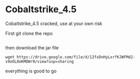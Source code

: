 # Cobaltstrike_4.5
Cobaltstrike_4.5 cracked, use at your own risk

First git clone the repo

``` git clone https://github.com/badboy-sft/Cobaltstrike_4.5.git
```
then download the jar file

``` wget https://drive.google.com/file/d/12fxDnHyLxrfKJWFMd2-s9oOL0oKMDWrO/view?usp=sharing ```

everything is good to go
